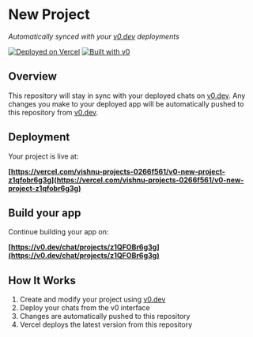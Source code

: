 # New Project

*Automatically synced with your [v0.dev](https://v0.dev) deployments*

[![Deployed on Vercel](https://img.shields.io/badge/Deployed%20on-Vercel-black?style=for-the-badge&logo=vercel)](https://vercel.com/vishnu-projects-0266f561/v0-new-project-z1qfobr6g3g)
[![Built with v0](https://img.shields.io/badge/Built%20with-v0.dev-black?style=for-the-badge)](https://v0.dev/chat/projects/z1QFOBr6g3g)

## Overview

This repository will stay in sync with your deployed chats on [v0.dev](https://v0.dev).
Any changes you make to your deployed app will be automatically pushed to this repository from [v0.dev](https://v0.dev).

## Deployment

Your project is live at:

**[https://vercel.com/vishnu-projects-0266f561/v0-new-project-z1qfobr6g3g](https://vercel.com/vishnu-projects-0266f561/v0-new-project-z1qfobr6g3g)**

## Build your app

Continue building your app on:

**[https://v0.dev/chat/projects/z1QFOBr6g3g](https://v0.dev/chat/projects/z1QFOBr6g3g)**

## How It Works

1. Create and modify your project using [v0.dev](https://v0.dev)
2. Deploy your chats from the v0 interface
3. Changes are automatically pushed to this repository
4. Vercel deploys the latest version from this repository